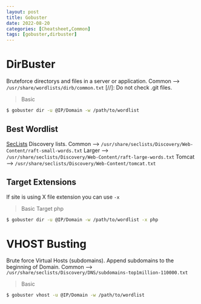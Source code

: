 ```yaml
---
layout: post
title: Gobuster
date: 2022-08-20
categories: [Cheatsheet,Common]
tags: [gobuster,dirbuster]
---
```


# DirBuster
Bruteforce directorys and files in a server or application.
Common --> `/usr/share/wordlists/dirb/common.txt`
[//]:  Do not check .git files.

> Basic
```bash
$ gobuster dir -u @IP/Domain -w /path/to/wordlist
```

## Best Wordlist
[SecLists](https://github.com/danielmiessler/SecLists) Discovery lists. 
Common --> `/usr/share/seclists/Discovery/Web-Content/raft-small-words.txt`
Larger --> `/usr/share/seclists/Discovery/Web-Content/raft-large-words.txt`
Tomcat --> `/usr/share/seclists/Discovery/Web-Content/tomcat.txt`


## Target Extensions
If site is using X file extension you can use `-x`

> Basic Target php
```bash
$ gobuster dir -u @IP/Domain -w /path/to/wordlist -x php
```

# VHOST Busting
Brute force Virtual Hosts (subdomains).
Append subdomains to the beginning of Domain.
Common --> `/usr/share/seclists/Discovery/DNS/subdomains-top1million-110000.txt`

> Basic
```bash
$ gobuster vhost -u @IP/Domain -w /path/to/wordlist
```